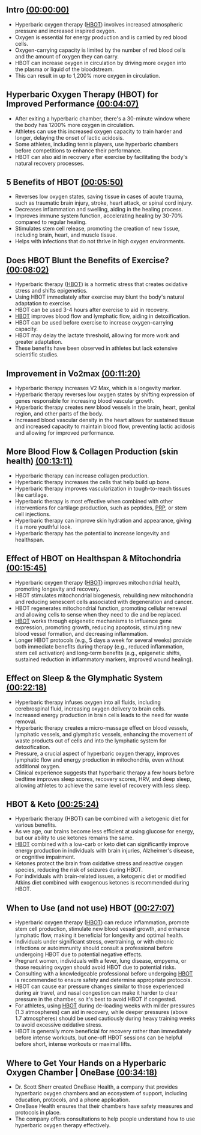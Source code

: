 ## Intro [(00:00:00)](https://www.youtube.com/watch?v=onILjIlPCRA&t=0s)
- Hyperbaric oxygen therapy ([HBOT](https://en.wikipedia.org/wiki/Hyperbaric_medicine)) involves increased atmospheric pressure and increased inspired oxygen.
- Oxygen is essential for energy production and is carried by red blood cells.
- Oxygen-carrying capacity is limited by the number of red blood cells and the amount of oxygen they can carry.
- HBOT can increase oxygen in circulation by driving more oxygen into the plasma or liquid of the bloodstream.
- This can result in up to 1,200% more oxygen in circulation.
## Hyperbaric Oxygen Therapy (HBOT) for Improved Performance [(00:04:07)](https://www.youtube.com/watch?v=onILjIlPCRA&t=247s)
- After exiting a hyperbaric chamber, there's a 30-minute window where the body has 1200% more oxygen in circulation.
- Athletes can use this increased oxygen capacity to train harder and longer, delaying the onset of lactic acidosis.
- Some athletes, including tennis players, use hyperbaric chambers before competitions to enhance their performance.
- HBOT can also aid in recovery after exercise by facilitating the body's natural recovery processes.
## 5 Benefits of HBOT [(00:05:50)](https://www.youtube.com/watch?v=onILjIlPCRA&t=350s)
- Reverses low oxygen states, saving tissue in cases of acute trauma, such as traumatic brain injury, stroke, heart attack, or spinal cord injury.
- Decreases inflammation and swelling, aiding in the healing process.
- Improves immune system function, accelerating healing by 30-70% compared to regular healing.
- Stimulates stem cell release, promoting the creation of new tissue, including brain, heart, and muscle tissue.
- Helps with infections that do not thrive in high oxygen environments.
## Does HBOT Blunt the Benefits of Exercise? [(00:08:02)](https://www.youtube.com/watch?v=onILjIlPCRA&t=482s)
- Hyperbaric therapy ([HBOT](https://en.wikipedia.org/wiki/Hyperbaric_medicine)) is a hormetic stress that creates oxidative stress and shifts epigenetics.
- Using HBOT immediately after exercise may blunt the body's natural adaptation to exercise.
- HBOT can be used 3-4 hours after exercise to aid in recovery.
- [HBOT](https://en.wikipedia.org/wiki/Hyperbaric_medicine) improves blood flow and lymphatic flow, aiding in detoxification.
- HBOT can be used before exercise to increase oxygen-carrying capacity.
- HBOT may delay the lactate threshold, allowing for more work and greater adaptation.
- These benefits have been observed in athletes but lack extensive scientific studies.
## Improvement in Vo2max [(00:11:20)](https://www.youtube.com/watch?v=onILjIlPCRA&t=680s)
- Hyperbaric therapy increases V2 Max, which is a longevity marker.
- Hyperbaric therapy reverses low oxygen states by shifting expression of genes responsible for increasing blood vascular growth.
- Hyperbaric therapy creates new blood vessels in the brain, heart, genital region, and other parts of the body.
- Increased blood vascular density in the heart allows for sustained tissue and increased capacity to maintain blood flow, preventing lactic acidosis and allowing for improved performance.
## More Blood Flow & Collagen Production (skin health) [(00:13:11)](https://www.youtube.com/watch?v=onILjIlPCRA&t=791s)
- Hyperbaric therapy can increase collagen production.
- Hyperbaric therapy increases the cells that help build up bone.
- Hyperbaric therapy improves vascularization in tough-to-reach tissues like cartilage.
- Hyperbaric therapy is most effective when combined with other interventions for cartilage production, such as peptides, [PRP](https://en.wikipedia.org/wiki/Platelet-rich_plasma), or stem cell injections.
- Hyperbaric therapy can improve skin hydration and appearance, giving it a more youthful look.
- Hyperbaric therapy has the potential to increase longevity and healthspan.
## Effect of HBOT on Healthspan & Mitochondria [(00:15:45)](https://www.youtube.com/watch?v=onILjIlPCRA&t=945s)
- Hyperbaric oxygen therapy ([HBOT](https://en.wikipedia.org/wiki/Hyperbaric_medicine)) improves mitochondrial health, promoting longevity and recovery.
- HBOT stimulates mitochondrial biogenesis, rebuilding new mitochondria and reducing senescent cells associated with degeneration and cancer.
- HBOT regenerates mitochondrial function, promoting cellular renewal and allowing cells to sense when they need to die and be replaced.
- [HBOT](https://en.wikipedia.org/wiki/Hyperbaric_medicine) works through epigenetic mechanisms to influence gene expression, promoting growth, reducing apoptosis, stimulating new blood vessel formation, and decreasing inflammation.
- Longer HBOT protocols (e.g., 5 days a week for several weeks) provide both immediate benefits during therapy (e.g., reduced inflammation, stem cell activation) and long-term benefits (e.g., epigenetic shifts, sustained reduction in inflammatory markers, improved wound healing).
## Effect on Sleep & the Glymphatic System [(00:22:18)](https://www.youtube.com/watch?v=onILjIlPCRA&t=1338s)
- Hyperbaric therapy infuses oxygen into all fluids, including cerebrospinal fluid, increasing oxygen delivery to brain cells.
- Increased energy production in brain cells leads to the need for waste removal.
- Hyperbaric therapy creates a micro-massage effect on blood vessels, lymphatic vessels, and glymphatic vessels, enhancing the movement of waste products out of cells and into the lymphatic system for detoxification.
- Pressure, a crucial aspect of hyperbaric oxygen therapy, improves lymphatic flow and energy production in mitochondria, even without additional oxygen.
- Clinical experience suggests that hyperbaric therapy a few hours before bedtime improves sleep scores, recovery scores, HRV, and deep sleep, allowing athletes to achieve the same level of recovery with less sleep.
## HBOT & Keto [(00:25:24)](https://www.youtube.com/watch?v=onILjIlPCRA&t=1524s)
- Hyperbaric therapy (HBOT) can be combined with a ketogenic diet for various benefits.
- As we age, our brains become less efficient at using glucose for energy, but our ability to use ketones remains the same.
- [HBOT](https://en.wikipedia.org/wiki/Hyperbaric_medicine) combined with a low-carb or keto diet can significantly improve energy production in individuals with brain injuries, Alzheimer's disease, or cognitive impairment.
- Ketones protect the brain from oxidative stress and reactive oxygen species, reducing the risk of seizures during HBOT.
- For individuals with brain-related issues, a ketogenic diet or modified Atkins diet combined with exogenous ketones is recommended during HBOT.
## When to Use (and not use) HBOT [(00:27:07)](https://www.youtube.com/watch?v=onILjIlPCRA&t=1627s)
- Hyperbaric oxygen therapy ([HBOT](https://en.wikipedia.org/wiki/Hyperbaric_medicine)) can reduce inflammation, promote stem cell production, stimulate new blood vessel growth, and enhance lymphatic flow, making it beneficial for longevity and optimal health.
- Individuals under significant stress, overtraining, or with chronic infections or autoimmunity should consult a professional before undergoing HBOT due to potential negative effects.
- Pregnant women, individuals with a fever, lung disease, empyema, or those requiring oxygen should avoid HBOT due to potential risks.
- Consulting with a knowledgeable professional before undergoing [HBOT](https://en.wikipedia.org/wiki/Hyperbaric_medicine) is recommended to ensure safety and determine appropriate protocols.
- HBOT can cause ear pressure changes similar to those experienced during air travel, and nasal congestion can make it harder to clear pressure in the chamber, so it's best to avoid HBOT if congested.
- For athletes, using [HBOT](https://en.wikipedia.org/wiki/Hyperbaric_medicine) during de-loading weeks with milder pressures (1.3 atmospheres) can aid in recovery, while deeper pressures (above 1.7 atmospheres) should be used cautiously during heavy training weeks to avoid excessive oxidative stress.
- HBOT is generally more beneficial for recovery rather than immediately before intense workouts, but one-off HBOT sessions can be helpful before short, intense workouts or maximal lifts.
## Where to Get Your Hands on a Hyperbaric Oxygen Chamber | OneBase [(00:34:18)](https://www.youtube.com/watch?v=onILjIlPCRA&t=2058s)
- Dr. Scott Sherr created OneBase Health, a company that provides hyperbaric oxygen chambers and an ecosystem of support, including education, protocols, and a phone application.
- OneBase Health ensures that their chambers have safety measures and protocols in place.
- The company offers consultations to help people understand how to use hyperbaric oxygen therapy effectively.
